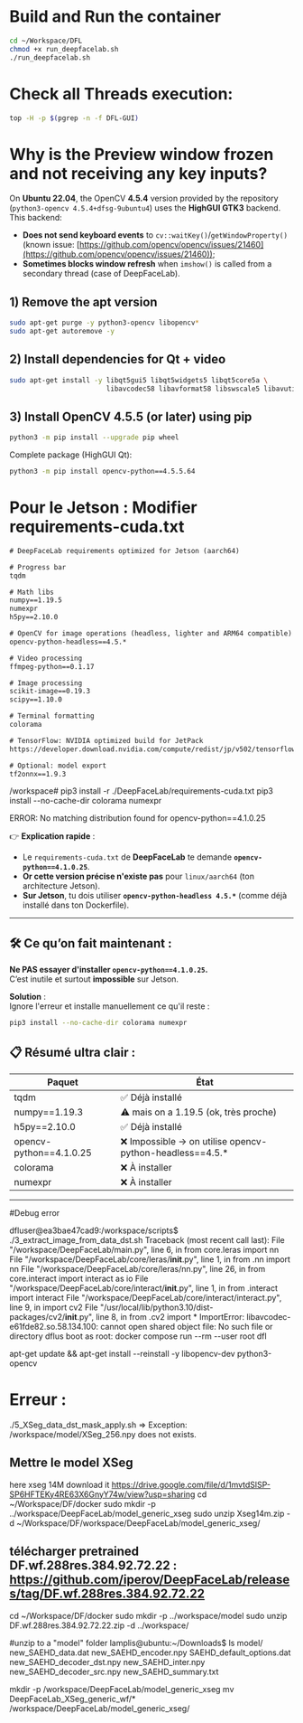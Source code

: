 # Build and Run the container

```bash
cd ~/Workspace/DFL
chmod +x run_deepfacelab.sh
./run_deepfacelab.sh
```

# Check all Threads execution:
```bash
top -H -p $(pgrep -n -f DFL-GUI)
```

# Why is the Preview window frozen and not receiving any key inputs?
On **Ubuntu 22.04**, the OpenCV **4.5.4** version provided by the repository (`python3-opencv 4.5.4+dfsg-9ubuntu4`) uses the **HighGUI GTK3** backend.  
This backend:
- **Does not send keyboard events** to `cv::waitKey()`/`getWindowProperty()` (known issue: [https://github.com/opencv/opencv/issues/21460](https://github.com/opencv/opencv/issues/21460));
- **Sometimes blocks window refresh** when `imshow()` is called from a secondary thread (case of DeepFaceLab).

## **1) Remove the apt version**
```bash
sudo apt-get purge -y python3-opencv libopencv*
sudo apt-get autoremove -y
```

## **2) Install dependencies for Qt + video**
```bash
sudo apt-get install -y libqt5gui5 libqt5widgets5 libqt5core5a \
                        libavcodec58 libavformat58 libswscale5 libavutil56
```

## **3) Install OpenCV 4.5.5 (or later) using pip**
```bash
python3 -m pip install --upgrade pip wheel
```
Complete package (HighGUI Qt):
```bash
python3 -m pip install opencv-python==4.5.5.64
```




# Pour le Jetson : Modifier requirements-cuda.txt
```txt
# DeepFaceLab requirements optimized for Jetson (aarch64)

# Progress bar
tqdm

# Math libs
numpy==1.19.5
numexpr
h5py==2.10.0

# OpenCV for image operations (headless, lighter and ARM64 compatible)
opencv-python-headless==4.5.*

# Video processing
ffmpeg-python==0.1.17

# Image processing
scikit-image==0.19.3
scipy==1.10.0

# Terminal formatting
colorama

# TensorFlow: NVIDIA optimized build for JetPack
https://developer.download.nvidia.com/compute/redist/jp/v502/tensorflow/tensorflow-1.15.5+nv22.12-cp38-cp38-linux_aarch64.whl

# Optional: model export
tf2onnx==1.9.3
```

/workspace# pip3  install -r ./DeepFaceLab/requirements-cuda.txt
pip3 install --no-cache-dir colorama numexpr

ERROR: No matching distribution found for opencv-python==4.1.0.25

👉 **Explication rapide** :

- Le `requirements-cuda.txt` de **DeepFaceLab** te demande **`opencv-python==4.1.0.25`**.
- **Or cette version précise n'existe pas** pour `linux/aarch64` (ton architecture Jetson).
- **Sur Jetson**, tu dois utiliser **`opencv-python-headless 4.5.*`** (comme déjà installé dans ton Dockerfile).

---

## 🛠️ Ce qu’on fait maintenant :

**Ne PAS essayer d'installer `opencv-python==4.1.0.25`.**  
C’est inutile et surtout **impossible** sur Jetson.

**Solution** :  
Ignore l'erreur et installe manuellement ce qu'il reste :

```bash
pip3 install --no-cache-dir colorama numexpr
```

## 📋 Résumé ultra clair :

| Paquet             | État                     |
|--------------------|---------------------------|
| tqdm               | ✅ Déjà installé |
| numpy==1.19.3       | ⚠️ mais on a 1.19.5 (ok, très proche) |
| h5py==2.10.0        | ✅ Déjà installé |
| opencv-python==4.1.0.25 | ❌ Impossible → on utilise opencv-python-headless==4.5.* |
| colorama           | ❌ À installer |
| numexpr            | ❌ À installer |

---

#Debug error 

dfluser@ea3bae47cad9:/workspace/scripts$ ./3_extract_image_from_data_dst.sh
Traceback (most recent call last):
  File "/workspace/DeepFaceLab/main.py", line 6, in <module>
    from core.leras import nn
  File "/workspace/DeepFaceLab/core/leras/__init__.py", line 1, in <module>
    from .nn import nn
  File "/workspace/DeepFaceLab/core/leras/nn.py", line 26, in <module>
    from core.interact import interact as io
  File "/workspace/DeepFaceLab/core/interact/__init__.py", line 1, in <module>
    from .interact import interact
  File "/workspace/DeepFaceLab/core/interact/interact.py", line 9, in <module>
    import cv2
  File "/usr/local/lib/python3.10/dist-packages/cv2/__init__.py", line 8, in <module>
    from .cv2 import *
ImportError: libavcodec-e61fde82.so.58.134.100: cannot open shared object file: No such file or directory
dflus
boot as root:
docker compose run --rm --user root dfl

apt-get update && apt-get install --reinstall -y libopencv-dev python3-opencv

# Erreur :
./5_XSeg_data_dst_mask_apply.sh => Exception: /workspace/model/XSeg_256.npy does not exists.

## Mettre le model XSeg
here xseg 14M download it https://drive.google.com/file/d/1mvtdSlSP-SP6HFTEKy4RE63X6GnyY74w/view?usp=sharing
cd ~/Workspace/DF/docker
sudo mkdir -p ../workspace/DeepFaceLab/model_generic_xseg
sudo unzip Xseg14m.zip -d ~/Workspace/DF/workspace/DeepFaceLab/model_generic_xseg/


## télécharger pretrained DF.wf.288res.384.92.72.22 : https://github.com/iperov/DeepFaceLab/releases/tag/DF.wf.288res.384.92.72.22
cd ~/Workspace/DF/docker
sudo mkdir -p ../workspace/model
sudo unzip DF.wf.288res.384.92.72.22.zip -d ../workspace/



#unzip to a "model" folder
lamplis@ubuntu:~/Downloads$ ls model/
new_SAEHD_data.dat         new_SAEHD_encoder.npy  SAEHD_default_options.dat
new_SAEHD_decoder_dst.npy  new_SAEHD_inter.npy
new_SAEHD_decoder_src.npy  new_SAEHD_summary.txt

mkdir -p /workspace/DeepFaceLab/model_generic_xseg
mv DeepFaceLab_XSeg_generic_wf/* /workspace/DeepFaceLab/model_generic_xseg/




